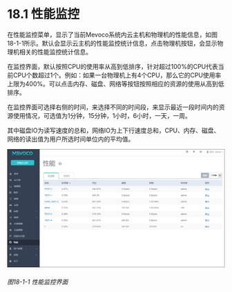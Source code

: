 # 18.1 性能监控

在性能监控菜单，显示了当前Mevoco系统内云主机和物理机的性能信息，如图18-1-1所示。默认会显示云主机的性能监控统计信息，点击物理机按钮，会显示物理机相关的性能监控统计信息。

在监控界面，默认按照CPU的使用率从高到低排序，针对超过100%的CPU代表当前CPU个数超过1个。例如：如果一台物理机上有4个CPU，那么它的CPU使用率上限为400%。可以点击内存、磁盘、网络等按钮按照相应的资源的使用从高到低排序。

在监控界面可选择右侧的时间，来选择不同的时间段，来显示最近一段时间内的资源使用情况，可选值为1分钟，15分钟，1小时，6小时，一天，一周。

其中磁盘IO为读写速度的总和，网络IO为上下行速度总和，CPU、内存、磁盘、网络的读出值为用户所选时间单位内的平均值。

![png](../images/18-1-1.png "图18-1-1  性能监控界面")
###### 图18-1-1  性能监控界面
